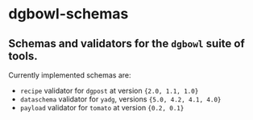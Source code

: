 # dgbowl-schemas
## Schemas and validators for the `dgbowl` suite of tools.

Currently implemented schemas are:
- `recipe` validator for `dgpost` at version `{2.0, 1.1, 1.0}`
- `dataschema` validator for `yadg`, versions `{5.0, 4.2, 4.1, 4.0}`
- `payload` validator for `tomato`  at version `{0.2, 0.1}`

